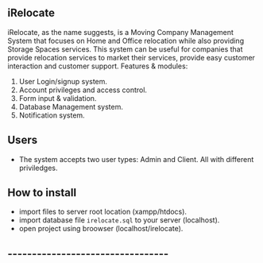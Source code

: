 <!--== author (c)frankline_bwire ==-->
<!--== @knightlypro ==-->
<!--== (c)Notchcom Solutions Kenya ==-->
## iRelocate
iRelocate, as the name suggests, is a Moving Company Management System that focuses on Home and Office relocation while also providing Storage Spaces services.
This system can be useful for companies that provide relocation services to market their services, provide easy customer interaction and customer support.
Features & modules:
1. User Login/signup system.
2. Account privileges and access control.
3. Form input & validation.
4. Database Management system.
5. Notification system.

## Users
- The system accepts two user types: Admin and Client. All with different priviledges.

## How to install
- import files to server root location (xampp/htdocs).
- import database file `irelocate.sql` to your server (localhost).
- open project using broowser (localhost/irelocate).

## --------------------------------- ##
